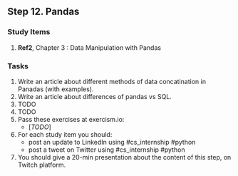 ## Step 12. Pandas

### Study Items
  1. **Ref2**, Chapter 3 : Data Manipulation with Pandas

### Tasks

 1. Write an article about different methods of data concatination in Panadas (with examples).
 2. Write an article about differences of pandas vs SQL.
 3. TODO
 4. TODO
 5. Pass these exercises at exercism.io:
    - [*TODO*]
 6. For each study item you should:  
     - post an update to LinkedIn using #cs_internship #python  
     - post a tweet on Twitter using #cs_internship #python
 7. You should give a 20-min presentation about the content of this step, on Twitch platform.
